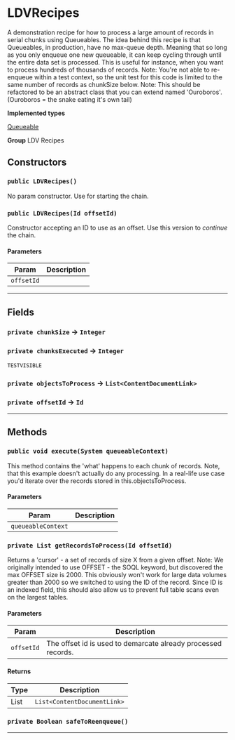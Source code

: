 # LDVRecipes

A demonstration recipe for how to process a large amount of
records in serial chunks using Queueables. The idea behind this recipe
is that Queueables, in production, have no max-queue depth. Meaning that so
long as you only enqueue one new queueable, it can keep cycling through until
the entire data set is processed. This is useful for instance, when you want
to process hundreds of thousands of records.
Note: You're not able to re-enqueue within a test context, so the unit test
for this code is limited to the same number of records as chunkSize below.
Note: This should be refactored to be an abstract class that you can extend
named 'Ouroboros'. (Ouroboros = the snake eating it's own tail)


**Implemented types**

[Queueable](Queueable)


**Group** LDV Recipes

## Constructors
### `public LDVRecipes()`

No param constructor. Use for starting the chain.

### `public LDVRecipes(Id offsetId)`

Constructor accepting an ID to use as an offset. Use this version to *continue* the chain.

#### Parameters

|Param|Description|
|---|---|
|`offsetId`||

---
## Fields

### `private chunkSize` → `Integer`


### `private chunksExecuted` → `Integer`

`TESTVISIBLE` 

### `private objectsToProcess` → `List<ContentDocumentLink>`


### `private offsetId` → `Id`


---
## Methods
### `public void execute(System queueableContext)`

This method contains the 'what' happens to each chunk of records. Note, that this example doesn't actually do any processing. In a real-life use case you'd iterate over the records stored in this.objectsToProcess.

#### Parameters

|Param|Description|
|---|---|
|`queueableContext`||

### `private List getRecordsToProcess(Id offsetId)`

Returns a 'cursor' - a set of records of size X from a given offset. Note: We originally intended to use OFFSET - the SOQL keyword, but discovered the max OFFSET size is 2000. This obviously won't work for large data volumes greater than 2000 so we switched to using the ID of the record. Since ID is an indexed field, this should also allow us to prevent full table scans even on the largest tables.

#### Parameters

|Param|Description|
|---|---|
|`offsetId`|The offset id is used to demarcate already processed records.|

#### Returns

|Type|Description|
|---|---|
|List<ContentDocumentLink>|`List<ContentDocumentLink>`|

### `private Boolean safeToReenqueue()`
---
